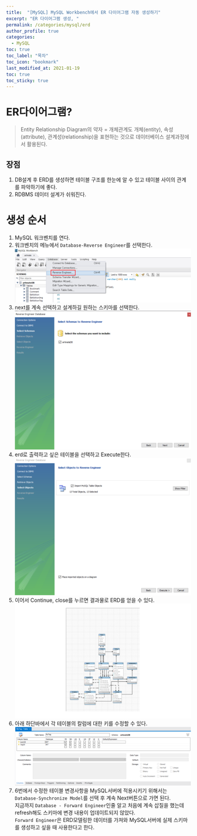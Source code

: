 ```yaml
---
title:  "[MySQL] MySQL Workbench에서 ER 다이어그램 자동 생성하기"
excerpt: "ER 다이어그램 생성, "
permalink: /categories/mysql/erd
author_profile: true
categories:
  - MySQL
toc: true
toc_label: "목차"
toc_icon: "bookmark"
last_modified_at: 2021-01-19
toc: true
toc_sticky: true
---
```


# ER다이어그램?
> Entity Relationship Diagram의 약자
> = 개체관계도
> 개체(entity), 속성(attribute), 관계성(relationship)을 표현하는 것으로 데이터베이스 설계과정에서 활용된다.  
## 장점
1. DB설계 후 ERD를 생성하면 테이블 구조를 한눈에 알 수 있고 테이블 사이의 관계를 파악하기에 좋다.  
2. RDBMS 데이터 설계가 쉬워진다.  

# 생성 순서
1. MySQL 워크벤치를 연다.  
2. 워크벤치의 메뉴에서 `Database-Reverse Engineer`를 선택한다.  
![erd_1](/assets/images/erd_1.png)  
3. next를 계속 선택하고 설계하길 원하는 스키마를 선택한다.  
![erd_2](/assets/images/erd_2.png)   
4. erd로 출력하고 싶은 테이블을 선택하고 Execute한다.  
![erd_3](/assets/images/erd_3.png)   
5. 이어서 Continue, close를 누르면 결과물로 ERD를 얻을 수 있다.
![erd_4](/assets/images/erd_4.png)    
6. 아래 하단바에서 각 테이블의 칼럼에 대한 키를 수정할 수 있다.  
![erd_5](/assets/images/erd_5.png)    
7. 6번에서 수정한 테이블 변경사항을 MySQL서버에 적용시키기 위해서는 `Database-Synchronize Model`를 선택 후 계속 Next버튼으로 가면 된다.    
지금까지 `Database - Forward Engineer`인줄 알고 처음에 계속 삽질을 했는데 refresh해도 스키마에 변경 내용이 업데이트되지 않았다.  
`Forward Engineer`은 ERD모델링한 데이터를 가져와 MySQL서버에 실제 스키마를 생성하고 싶을 때 사용한다고 한다.   

